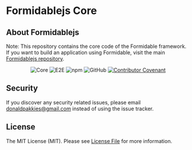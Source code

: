 # Formidablejs Core

## About Formidablejs
Note: This repository contains the core code of the Formidable framework. If you want to build an application using Formidable, visit the main [Formidablejs repository](https://github.com/formidablejs/formidablejs).

<center>

  ![Core](https://github.com/formidablejs/framework/actions/workflows/0-core-test.yml/badge.svg)
  ![E2E](https://github.com/formidablejs/framework/actions/workflows/1-e2e-test.yml/badge.svg)
  ![npm](https://img.shields.io/npm/v/@formidablejs/framework)
  ![GitHub](https://img.shields.io/github/license/formidablejs/framework)
  [![Contributor Covenant](https://img.shields.io/badge/Contributor%20Covenant-2.1-4baaaa.svg)](code_of_conduct.md)

</center>

Security
-------

If you discover any security related issues, please email donaldpakkies@gmail.com instead of using the issue tracker.

License
-------

The MIT License (MIT). Please see [License File](LICENSE) for more information.
